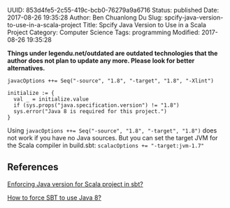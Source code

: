 UUID: 853d4fe5-2c55-419c-bcb0-76279a9a6716
Status: published
Date: 2017-08-26 19:35:28
Author: Ben Chuanlong Du
Slug: spcify-java-version-to-use-in-a-scala-project
Title: Spcify Java Version to Use in a Scala Project
Category: Computer Science
Tags: programming
Modified: 2017-08-26 19:35:28

**Things under legendu.net/outdated are outdated technologies that the author does not plan to update any more. Please look for better alternatives.**

    javacOptions ++= Seq("-source", "1.8", "-target", "1.8", "-Xlint")

    initialize := {
      val _ = initialize.value
      if (sys.props("java.specification.version") != "1.8")
      sys.error("Java 8 is required for this project.")
    }

Using `javacOptions ++= Seq("-source", "1.8", "-target", "1.8")` 
does not work if you have no Java sources.
But you can set the target JVM for the Scala compiler in build.sbt:
`scalacOptions += "-target:jvm-1.7"`

## References

[Enforcing Java version for Scala project in sbt?](https://stackoverflow.com/questions/19208942/enforcing-java-version-for-scala-project-in-sbt)

[How to force SBT to use Java 8?](https://stackoverflow.com/questions/25926111/how-to-force-sbt-to-use-java-8)

